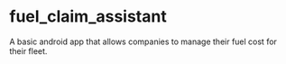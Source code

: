 # fuel_claim_assistant
A basic android app that allows companies to manage their fuel cost for their fleet.
